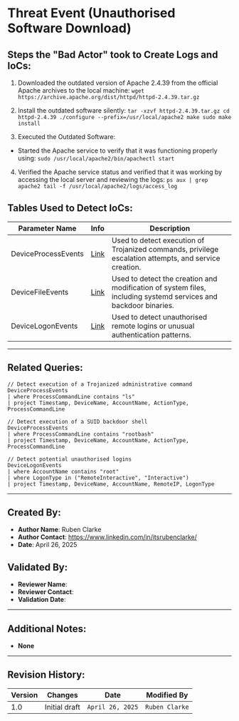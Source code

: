 # Threat Event (Unauthorised Software Download)

## Steps the "Bad Actor" took to Create Logs and IoCs:

1. Downloaded the outdated version of Apache 2.4.39 from the official Apache archives to the local machine: `wget https://archive.apache.org/dist/httpd/httpd-2.4.39.tar.gz`

2. Install the outdated software silently:
`tar -xzvf httpd-2.4.39.tar.gz
cd httpd-2.4.39
./configure --prefix=/usr/local/apache2
make
sudo make install`

3. Executed the Outdated Software:
- Started the Apache service to verify that it was functioning properly using:
`sudo /usr/local/apache2/bin/apachectl start`

4. Verified the Apache service status and verified that it was working by accessing the local server and reviewing the logs:
`ps aux | grep apache2
tail -f /usr/local/apache2/logs/access_log`

## Tables Used to Detect IoCs:

| **Parameter Name**     | **Info** | **Description**                                                                                                             
|------------------------|----------|--------------------------------------------------------------------------------------------------------------------------|
| DeviceProcessEvents       | [Link](https://learn.microsoft.com/en-us/defender-xdr/advanced-hunting-deviceprocessevents-table)       | Used to detect execution of Trojanized commands, privilege escalation attempts, and service creation.                                           |
| DeviceFileEvents    | [Link](https://learn.microsoft.com/en-us/defender-xdr/advanced-hunting-devicefileevents-table)       | Used to detect the creation and modification of system files, including systemd services and backdoor binaries.                                                       |
| DeviceLogonEvents    | [Link](https://learn.microsoft.com/en-us/defender-xdr/advanced-hunting-devicelogonevents-table) | Used to detect unauthorised remote logins or unusual authentication patterns.                     |

---

## Related Queries:

```kql
// Detect execution of a Trojanized administrative command
DeviceProcessEvents
| where ProcessCommandLine contains "ls"
| project Timestamp, DeviceName, AccountName, ActionType, ProcessCommandLine

// Detect execution of a SUID backdoor shell
DeviceProcessEvents
| where ProcessCommandLine contains "rootbash"
| project Timestamp, DeviceName, AccountName, ActionType, ProcessCommandLine

// Detect potential unauthorised logins
DeviceLogonEvents
| where AccountName contains "root"
| where LogonType in ("RemoteInteractive", "Interactive")
| project Timestamp, DeviceName, AccountName, RemoteIP, LogonType
```

---

## Created By:
- **Author Name**: Ruben Clarke
- **Author Contact**: https://www.linkedin.com/in/itsrubenclarke/
- **Date**: April 26, 2025

## Validated By:
- **Reviewer Name**: 
- **Reviewer Contact**: 
- **Validation Date**: 

---

## Additional Notes:
- **None**

---

## Revision History:
| **Version** | **Changes**                   | **Date**         | **Modified By**   |
|-------------|-------------------------------|------------------|-------------------|
| 1.0         | Initial draft                  | `April 26, 2025`  | `Ruben Clarke` 
